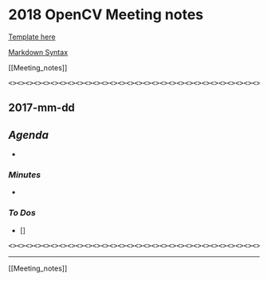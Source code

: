# 2018  OpenCV Meeting notes

[Template here](http://code.opencv.org/projects/opencv/wiki/Template)

[Markdown Syntax](https://guides.github.com/features/mastering-markdown/)

[[Meeting_notes]]

<pre>
<><><><><><><><><><><><><><><><><><><><><><><><><><><><><><><>
</pre>

## 2017-mm-dd

## __*Agenda*__
* 

### *__Minutes__*
*

### *__To Dos__*
- [] 

<pre>
<><><><><><><><><><><><><><><><><><><><><><><><><><><><><><><>
</pre>





***



[[Meeting_notes]]